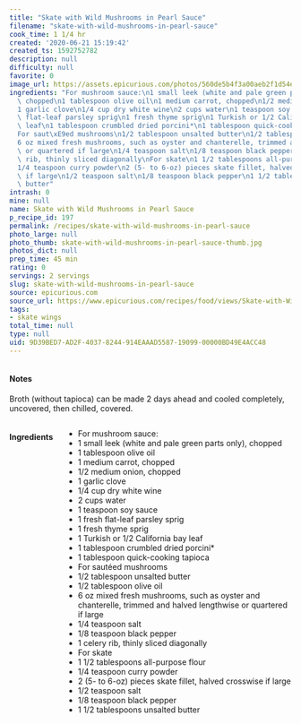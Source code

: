 ```yaml
---
title: "Skate with Wild Mushrooms in Pearl Sauce"
filename: "skate-with-wild-mushrooms-in-pearl-sauce"
cook_time: 1 1/4 hr
created: '2020-06-21 15:19:42'
created_ts: 1592752782
description: null
difficulty: null
favorite: 0
image_url: https://assets.epicurious.com/photos/560de5b4f3a00aeb2f1d54ec/1:1/w_600%2Ch_600/232615.jpg
ingredients: "For mushroom sauce:\n1 small leek (white and pale green parts only),\
  \ chopped\n1 tablespoon olive oil\n1 medium carrot, chopped\n1/2 medium onion, chopped\n\
  1 garlic clove\n1/4 cup dry white wine\n2 cups water\n1 teaspoon soy sauce\n1 fresh\
  \ flat-leaf parsley sprig\n1 fresh thyme sprig\n1 Turkish or 1/2 California bay\
  \ leaf\n1 tablespoon crumbled dried porcini*\n1 tablespoon quick-cooking tapioca\n\
  For saut\xE9ed mushrooms\n1/2 tablespoon unsalted butter\n1/2 tablespoon olive oil\n\
  6 oz mixed fresh mushrooms, such as oyster and chanterelle, trimmed and halved lengthwise\
  \ or quartered if large\n1/4 teaspoon salt\n1/8 teaspoon black pepper\n1 celery\
  \ rib, thinly sliced diagonally\nFor skate\n1 1/2 tablespoons all-purpose flour\n\
  1/4 teaspoon curry powder\n2 (5- to 6-oz) pieces skate fillet, halved crosswise\
  \ if large\n1/2 teaspoon salt\n1/8 teaspoon black pepper\n1 1/2 tablespoons unsalted\
  \ butter"
intrash: 0
mine: null
name: Skate with Wild Mushrooms in Pearl Sauce
p_recipe_id: 197
permalink: /recipes/skate-with-wild-mushrooms-in-pearl-sauce
photo_large: null
photo_thumb: skate-with-wild-mushrooms-in-pearl-sauce-thumb.jpg
photos_dict: null
prep_time: 45 min
rating: 0
servings: 2 servings
slug: skate-with-wild-mushrooms-in-pearl-sauce
source: epicurious.com
source_url: https://www.epicurious.com/recipes/food/views/Skate-with-Wild-Mushrooms-in-Pearl-Sauce-232615?utm_campaign=yummly&utm_medium=yummly&utm_source=yummly
tags:
- skate wings
total_time: null
type: null
uid: 9D39BED7-AD2F-4037-8244-914EAAAD5587-19099-00000BD49E4ACC48
---
```

<div class="large-8 medium-7 columns" id="writeup">		<div id="notes"><h4>Notes</h4>
<div class="box box-notes"><p>Broth (without tapioca) can be made 2 days ahead and cooled completely, uncovered, then chilled, covered.</p>
</div></div>	</div><!-- #writeup -->
</div><!-- #row-one -->
<div class="row" id="row-two">	<div class="medium-4 small-5 columns" id="ingredients"><h4>Ingredients</h4><div class="box box-ingredients content"><ul>
<li>For mushroom sauce:</li>
<li>1 small leek (white and pale green parts only), chopped</li>
<li>1 tablespoon olive oil</li>
<li>1 medium carrot, chopped</li>
<li>1/2 medium onion, chopped</li>
<li>1 garlic clove</li>
<li>1/4 cup dry white wine</li>
<li>2 cups water</li>
<li>1 teaspoon soy sauce</li>
<li>1 fresh flat-leaf parsley sprig</li>
<li>1 fresh thyme sprig</li>
<li>1 Turkish or 1/2 California bay leaf</li>
<li>1 tablespoon crumbled dried porcini*</li>
<li>1 tablespoon quick-cooking tapioca</li>
<li>For sautéed mushrooms</li>
<li>1/2 tablespoon unsalted butter</li>
<li>1/2 tablespoon olive oil</li>
<li>6 oz mixed fresh mushrooms, such as oyster and chanterelle, trimmed and halved lengthwise or quartered if large</li>
<li>1/4 teaspoon salt</li>
<li>1/8 teaspoon black pepper</li>
<li>1 celery rib, thinly sliced diagonally</li>
<li>For skate</li>
<li>1 1/2 tablespoons all-purpose flour</li>
<li>1/4 teaspoon curry powder</li>
<li>2 (5- to 6-oz) pieces skate fillet, halved crosswise if large</li>
<li>1/2 teaspoon salt</li>
<li>1/8 teaspoon black pepper</li>
<li>1 1/2 tablespoons unsalted butter</li>
</ul>
</div>	</div>	<div class="medium-6 small-7 columns" id="directions">	</div>